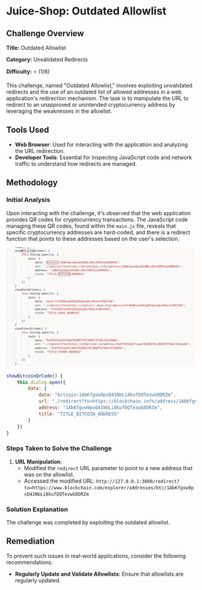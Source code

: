 # Juice-Shop: Outdated Allowlist

## Challenge Overview

**Title:** Outdated Allowlist

**Category:** Unvalidated Redirects

**Difficulty:** ⭐ (1/6)

This challenge, named "Outdated Allowlist," involves exploiting unvalidated redirects and the use of an outdated list of allowed addresses in a web application's redirection mechanism. The task is to manipulate the URL to redirect to an unapproved or unintended cryptocurrency address by leveraging the weaknesses in the allowlist.

## Tools Used

- **Web Browser**: Used for interacting with the application and analyzing the URL redirection.
- **Developer Tools**: Essential for inspecting JavaScript code and network traffic to understand how redirects are managed.

## Methodology 

### Initial Analysis

Upon interacting with the challenge, it's observed that the web application provides QR codes for cryptocurrency transactions. The JavaScript code managing these QR codes, found within the `main.js` file, reveals that specific cryptocurrency addresses are hard-coded, and there is a redirect function that points to these addresses based on the user's selection.

![allow list](../assets/difficulty1/outdated_allowlist_1.png)

```javascript
showBitcoinQrCode() {
    this.dialog.open({
        data: {
            data: "bitcoin:1AbKfgvw9psQ41NbLi8kufDQTezwG8DRZm",
            url: "./redirect?to=https://blockchain.info/address/1AbKfgvw9psQ41NbLi8kufDQTezwG8DRZm",
            address: "1AbKfgvw9psQ41NbLi8kufDQTezwG8DRZm",
            title: "TITLE_BITCOIN_ADDRESS"
        }
    })
}
```

### Steps Taken to Solve the Challenge

1. **URL Manipulation**:
   - Modified the `redirect` URL parameter to point to a new address that was on the allowlist.
   - Accessed the modified URL: `http://127.0.0.1:3000/redirect?to=https://www.blockchain.com/explorer/addresses/btc/1AbKfgvw9psQ41NbLi8kufDQTezwG8DRZm`

### Solution Explanation

The challenge was completed by exploiting the outdated allowlist. 

## Remediation

To prevent such issues in real-world applications, consider the following recommendations:

- **Regularly Update and Validate Allowlists**: Ensure that allowlists are regularly updated.
